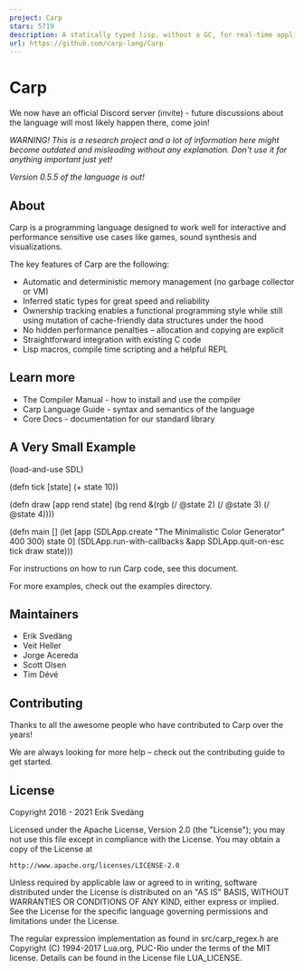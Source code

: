 ```yaml
---
project: Carp
stars: 5719
description: A statically typed lisp, without a GC, for real-time applications.
url: https://github.com/carp-lang/Carp
---
```


Carp
====

We now have an official Discord server (invite) - future discussions about the language will most likely happen there, come join!

_WARNING! This is a research project and a lot of information here might become outdated and misleading without any explanation. Don't use it for anything important just yet!_

_Version 0.5.5 of the language is out!_

About
-----

Carp is a programming language designed to work well for interactive and performance sensitive use cases like games, sound synthesis and visualizations.

The key features of Carp are the following:

-   Automatic and deterministic memory management (no garbage collector or VM)
-   Inferred static types for great speed and reliability
-   Ownership tracking enables a functional programming style while still using mutation of cache-friendly data structures under the hood
-   No hidden performance penalties – allocation and copying are explicit
-   Straightforward integration with existing C code
-   Lisp macros, compile time scripting and a helpful REPL

Learn more
----------

-   The Compiler Manual - how to install and use the compiler
-   Carp Language Guide - syntax and semantics of the language
-   Core Docs - documentation for our standard library

A Very Small Example
--------------------

(load-and-use SDL)

(defn tick \[state\]
  (+ state 10))

(defn draw \[app rend state\]
  (bg rend &(rgb (/ @state 2) (/ @state 3) (/ @state 4))))

(defn main \[\]
  (let \[app (SDLApp.create "The Minimalistic Color Generator" 400 300)
        state 0\]
    (SDLApp.run-with-callbacks &app SDLApp.quit-on-esc tick draw state)))

For instructions on how to run Carp code, see this document.

For more examples, check out the examples directory.

Maintainers
-----------

-   Erik Svedäng
-   Veit Heller
-   Jorge Acereda
-   Scott Olsen
-   Tim Dévé

Contributing
------------

Thanks to all the awesome people who have contributed to Carp over the years!

We are always looking for more help – check out the contributing guide to get started.

License
-------

Copyright 2016 - 2021 Erik Svedäng

Licensed under the Apache License, Version 2.0 (the "License"); you may not use this file except in compliance with the License. You may obtain a copy of the License at

```
http://www.apache.org/licenses/LICENSE-2.0
```

Unless required by applicable law or agreed to in writing, software distributed under the License is distributed on an "AS IS" BASIS, WITHOUT WARRANTIES OR CONDITIONS OF ANY KIND, either express or implied. See the License for the specific language governing permissions and limitations under the License.

The regular expression implementation as found in src/carp\_regex.h are Copyright (C) 1994-2017 Lua.org, PUC-Rio under the terms of the MIT license. Details can be found in the License file LUA\_LICENSE.

